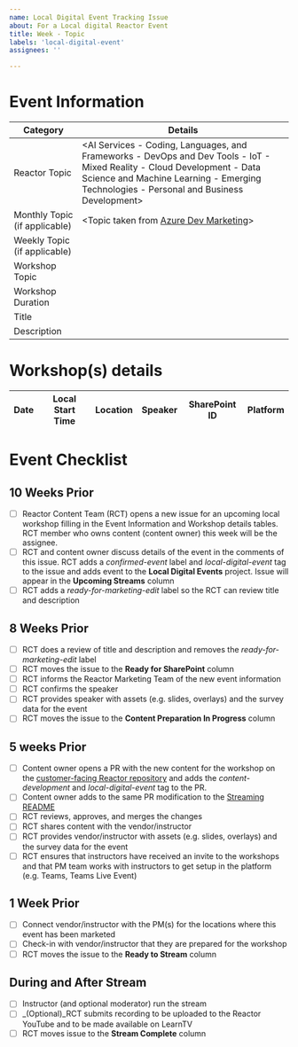 ```yaml
---
name: Local Digital Event Tracking Issue
about: For a Local digital Reactor Event
title: Week - Topic
labels: 'local-digital-event'
assignees: ''

---
```



# Event Information
| Category | Details |
|-----------|---------|
| Reactor Topic | <AI Services - Coding, Languages, and Frameworks - DevOps and Dev Tools - IoT - Mixed Reality - Cloud Development - Data Science and Machine Learning - Emerging Technologies - Personal and Business Development> |
| Monthly Topic (if applicable) | <Topic taken from [Azure Dev Marketing](https://aka.ms/DevEdCalFY21H1)> |
| Weekly Topic (if applicable) |  |
| Workshop Topic |  |
| Workshop Duration | | 
| Title |  |
| Description | |

# Workshop(s) details
| Date |  Local Start Time |  Location |  Speaker | SharePoint ID | Platform |
|------|-------------------|-----------|----------|---------------|----------|

# Event Checklist

## 10 Weeks Prior
- [ ] Reactor Content Team (RCT) opens a new issue for an upcoming local workshop filling in the Event Information and Workshop details tables. RCT member who owns content (content owner) this week will be the assignee.
- [ ] RCT and content owner discuss details of the event in the comments of this issue. RCT adds a _confirmed-event_ label and _local-digital-event_ tag to the issue and adds event to the __Local Digital Events__ project. Issue will appear in the __Upcoming Streams__ column
- [ ] RCT adds a _ready-for-marketing-edit_ label so the RCT can review title and description

## 8 Weeks Prior
- [ ] RCT does a review of title and description and removes the _ready-for-marketing-edit_ label 
- [ ] RCT moves the issue to the __Ready for SharePoint__ column
- [ ] RCT informs the Reactor Marketing Team of the new event information
- [ ] RCT confirms the speaker
- [ ] RCT provides speaker with assets (e.g. slides, overlays) and the survey data for the event
- [ ] RCT moves the issue to the __Content Preparation In Progress__ column

## 5 weeks Prior
- [ ] Content owner opens a PR with the new content for the workshop on the [customer-facing Reactor repository](https://github.com/microsoft/Reactors) and adds the _content-development_ and _local-digital-event_ tag to the PR. 
- [ ] Content owner adds to the same PR modification to the [Streaming README](https://github.com/microsoft/Reactors/tree/main/Online) 
- [ ] RCT reviews, approves, and merges the changes
- [ ] RCT shares content with the vendor/instructor
- [ ] RCT provides vendor/instructor with assets (e.g. slides, overlays) and the survey data for the event
- [ ] RCT ensures that instructors have received an invite to the workshops and that PM team works with instructors to get setup in the platform (e.g. Teams, Teams Live Event)

## 1 Week Prior
- [ ] Connect vendor/instructor with the PM(s) for the locations where this event has been marketed
- [ ] Check-in with vendor/instructor that they are prepared for the workshop
- [ ] RCT moves the issue to the __Ready to Stream__ column

## During and After Stream
- [ ] Instructor (and optional moderator) run the stream
- [ ] _(Optional)_RCT submits recording to be uploaded to the Reactor YouTube and to be made available on LearnTV
- [ ] RCT moves issue to the __Stream Complete__ column

